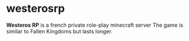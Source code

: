 # westerosrp

**Westeros RP** is a french private role-play minecraft server
 The game is similar to Fallen Kingdoms but lasts longer.
